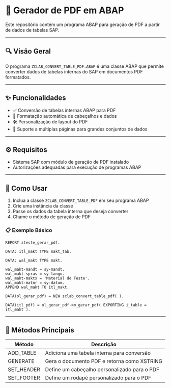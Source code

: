 # 📄 Gerador de PDF em ABAP

Este repositório contém um programa ABAP para geração de PDF a partir de dados de tabelas SAP.

---

## 🔍 Visão Geral

O programa `ZCLAB_CONVERT_TABLE_PDF.ABAP` é uma classe ABAP que permite converter dados de tabelas internas do SAP em documentos PDF formatados.

---

## ✨ Funcionalidades

- ✅ Conversão de tabelas internas ABAP para PDF  
- 🎨 Formatação automática de cabeçalhos e dados  
- 🛠️ Personalização de layout do PDF  
- 📑 Suporte a múltiplas páginas para grandes conjuntos de dados  

---

## ⚙️ Requisitos

- Sistema SAP com módulo de geração de PDF instalado  
- Autorizações adequadas para execução de programas ABAP  

---

## 🚀 Como Usar

1. Inclua a classe `ZCLAB_CONVERT_TABLE_PDF` em seu programa ABAP  
2. Crie uma instância da classe  
3. Passe os dados da tabela interna que deseja converter  
4. Chame o método de geração de PDF  

### 📋 Exemplo Básico

```abap
REPORT zteste_gerar_pdf.

DATA: itl_makt TYPE makt_tab.

DATA: wal_makt TYPE makt.

wal_makt-mandt = sy-mandt.
wal_makt-spras = sy-langu.
wal_makt-maktx = 'Material de Teste'.
wal_makt-matnr = sy-datum.
APPEND wal_makt TO itl_makt.

DATA(ol_gerar_pdf) = NEW zclab_convert_table_pdf( ).

DATA(itl_pdf) = ol_gerar_pdf->m_gerar_pdf( EXPORTING i_table = itl_makt ).
```
---

## 🔧 Métodos Principais

|   Método   |             Descrição                       |
|------------|---------------------------------------------|
| ADD_TABLE	 | Adiciona uma tabela interna para conversão  |
| GENERATE 	 | Gera o documento PDF e retorna como XSTRING |
| SET_HEADER | Define um cabeçalho personalizado para o PDF|
| SET_FOOTER | Define um rodapé personalizado para o PDF   |
